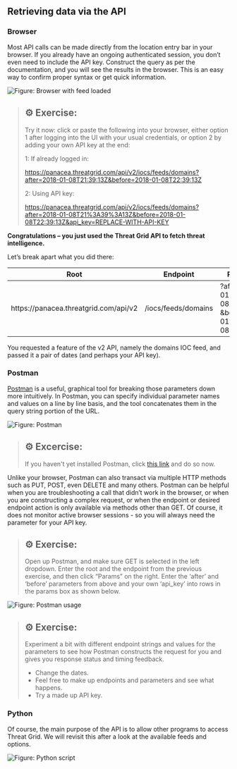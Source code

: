 ﻿
## Retrieving data via the API


### Browser
Most API calls can be made directly from the location entry bar in your browser.
If you already have an ongoing authenticated session, you don’t even need to
include the API key. Construct the query as per the documentation, and you will
see the results in the browser. This is an easy way to confirm proper syntax or
get quick information.

![Figure: Browser with feed loaded](/posts/files/cisco-threatgrid-102/assets/images/pic1.png)
<!-- github path: (https://raw.githubusercontent.com/CiscoDevNet/ThreatGRID/master/labs/cisco-threatgrid-102/assets/images/pic1.png) -->
<!-- LL path: (/posts/files/cisco-threatgrid-102/assets/images/pic1.png) -->

>##	&#9881; Exercise:
> 
> Try it now: click or paste the following into your browser, either option 1 after logging into the UI with your usual credentials, or option 2 by adding your own API key at the end:
>
> 1: If already logged in:
> 
> <https://panacea.threatgrid.com/api/v2/iocs/feeds/domains?after=2018-01-08T21:39:13Z&before=2018-01-08T22:39:13Z>
> 
> 2: Using API key:
> 
> <https://panacea.threatgrid.com/api/v2/iocs/feeds/domains?after=2018-01-08T21%3A39%3A13Z&before=2018-01-08T22:39:13Z&api_key=REPLACE-WITH-API-KEY>

**Congratulations – you just used the Threat Grid API to fetch threat intelligence.**

Let’s break apart what you did there:

| Root                                  | Endpoint            | Parameters                                               |
|---------------------------------------|---------------------|----------------------------------------------------------|
| ht<i></i>tps://panacea.threatgrid.com/api/v2 | /iocs/feeds/domains | ?after=2018-01-08T21:39:13Z <br>&before=2018-01-08T22:39:13Z |

You requested a feature of the v2 API, namely the domains IOC feed, and passed it a
pair of dates (and perhaps your API key).

### Postman

[Postman](https://www.getpostman.com/) is a useful, graphical tool for breaking those parameters down more intuitively. In Postman, you can specify individual parameter names and values on a line by line basis, and the tool concatenates them in the query string
portion of the URL.

![Figure: Postman](/posts/files/cisco-threatgrid-102/assets/images/pic2.png)

<!-- github: (https://raw.githubusercontent.com/CiscoDevNet/ThreatGRID/master/labs/cisco-threatgrid-102/assets/images/pic2.png) -->
<!-- LL: (/posts/files/cisco-threatgrid-102/assets/images/pic2.png) -->
>##  	&#9881; Excercise:
> 
> If you haven't yet installed Postman, click [this link](https://www.getpostman.com/) and do so now.

Unlike your browser, Postman can also transact via multiple HTTP methods such as
PUT, POST, even DELETE and many others. Postman can be helpful when you are
troubleshooting a call that didn’t work in the browser, or when you are
constructing a complex request, or when the endpoint or desired endpoint action
is only available via methods other than GET. Of course, it does not monitor
active browser sessions - so you will always need the parameter for your API key.

>##  	&#9881; Exercise:
> 
> Open up Postman, and make sure GET is selected in the left dropdown. Enter the
> root and the endpoint from the previous exercise, and then click “Params” on the
> right. Enter the ‘after’ and ‘before’ parameters from above and your own ‘api\_key’ into rows
> in the params box as shown below.

![Figure: Postman usage](/posts/files/cisco-threatgrid-102/assets/images/pic3.png)
<!-- github: (https://raw.githubusercontent.com/CiscoDevNet/ThreatGRID/master/labs/cisco-threatgrid-102/assets/images/pic3.png) -->
<!-- LL: (/posts/files/cisco-threatgrid-102/assets/images/pic3.png) -->

>## 	&#9881; Exercise:
> 
> Experiment a bit with different endpoint strings and values for the parameters to see how Postman constructs the request for you and gives you response status and timing feedback. 
> - Change the dates. 
> - Feel free to make up endpoints and parameters and see what happens. 
> - Try a made up API key. 

### Python

Of course, the main purpose of the API is to allow other programs to access
Threat Grid. We will revisit this after a look at the available feeds and options.

![Figure: Python script](/posts/files/cisco-threatgrid-102/assets/images/pic4.png)
<!-- github: (https://raw.githubusercontent.com/CiscoDevNet/ThreatGRID/master/labs/cisco-threatgrid-102/assets/images/pic4.png) -->
<!-- LL: (/posts/files/cisco-threatgrid-102/assets/images/pic4.png) -->

